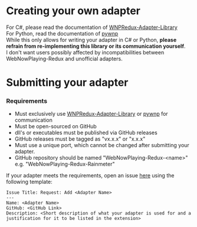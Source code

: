 # Creating your own adapter
For C#, please read the documentation of [WNPRedux-Adapter-Library](https://github.com/keifufu/WNPRedux-Adapter-Library)  
For Python, read the documentation of [pywnp](https://github.com/keifufu/PyWNP)  
While this only allows for writing your adapter in C# or Python, **please refrain from re-implementing this library or its communication yourself**.  
I don't want users possibly affected by incompatibilities between WebNowPlaying-Redux and unofficial adapters.

# Submitting your adapter
### Requirements
- Must exclusively use [WNPRedux-Adapter-Library](https://github.com/keifufu/WNPRedux-Adapter-Library) or [pywnp](https://github.com/keifufu/PyWNP) for communication  
- Must be open-sourced on GitHub
- dll's or executables must be published via GitHub releases
- GitHub releases must be tagged as "vx.x.x" or "x.x.x"
- Must use a unique port, which cannot be changed after submitting your adapter.
- GitHub repository should be named "WebNowPlaying-Redux-\<name\>" e.g. "WebNowPlaying-Redux-Rainmeter"

If your adapter meets the requirements, open an issue [here](https://github.com/keifufu/WebNowPlaying-Redux/issues) using the following template:  
```
Issue Title: Request: Add <Adapter Name>
--- 
Name: <Adapter Name>
GitHub: <GitHub Link>
Description: <Short description of what your adapter is used for and a justification for it to be listed in the extension>
```